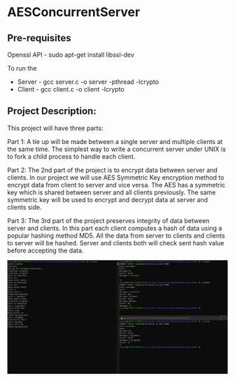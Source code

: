 # AESConcurrentServer

## Pre-requisites
Openssl API - sudo apt-get install libssl-dev

To run the 
* Server - gcc server.c -o server -pthread -lcrypto
* Client - gcc client.c -o client -lcrypto

## Project Description:
This project will have three parts:

Part 1: A tie up will be made between a single server and multiple clients at the same time. The simplest way to write a concurrent server under UNIX is to fork a child process to handle each client.

Part 2: The 2nd part of the project is to encrypt data between server and clients. In our project we will use AES Symmetric Key encryption method to encrypt data from client to server and vice versa. The AES has a symmetric key which is shared between server and all clients previously. The same symmetric key will be used to encrypt and decrypt data at server and clients side.

Part 3: The 3rd part of the project preserves integrity of data between server and clients. In this part each client computes a hash of data using a popular hashing method MD5. All the data from server to clients and clients to server will be hashed. Server and clients both will check sent hash value before accepting the data.

![Alt text](ss.jpg?raw=true "Screenshot")
